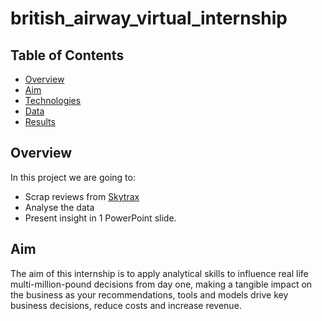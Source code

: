 # british_airway_virtual_internship

## Table of Contents 
* [Overview](#overview)
* [Aim](#aim)
* [Technologies](#technologies)
* [Data](#data)
* [Results](#results)

## Overview 
In this project we are going to: 
* Scrap reviews from <a href="https://www.airlinequality.com/">Skytrax</a>
* Analyse the data 
* Present insight in 1 PowerPoint slide. 

## Aim 
The aim of this internship is to apply analytical skills to influence real life multi-million-pound decisions from day one, making a tangible impact on the business as your recommendations, tools and models drive key business decisions, reduce costs and increase revenue.
